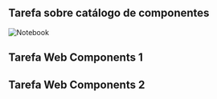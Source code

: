 ## Tarefa sobre catálogo de componentes

![Notebook](https://github.com/jep84/inf331/blob/master/lab02/notebook/components-01-catalog.ipynb)

## Tarefa Web Components 1

## Tarefa Web Components 2
